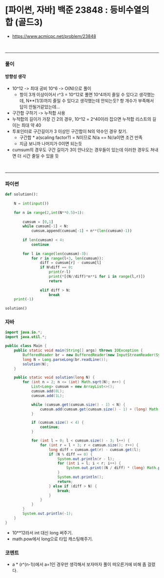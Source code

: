 # **[파이썬, 자바] 백준 23848 : 등비수열의 합 (골드3)**
* https://www.acmicpc.net/problem/23848
<br>


---

### **풀이**

#### **방향성 생각**
* 10^12 -> 최대 공비 10^6 -> O(N)으로 풀이
  * 항이 3개 이상이어서 r^3 = 10^12로 풀면 10^4까지 줄일 수 있다고 생각했는데, N**(1/3)까지 줄일 수 있다고 생각했는데 안되는듯? 항 개수가 부족해서 답이 안될거같았는데...
* 구간합 구하기 -> 누적합 사용
* 누적합의 길이가 가장 긴 2의 경우, 10^12 = 2^40이라 잡으면 누적합 리스트의 길이는 최대 약 40
* 투포인터로 구간길이가 3 이상인 구간합이 N의 약수인 경우 찾기.
  * 구간합 * a(scaling factor?) = N이므로 N/a == N//a이면 조건 만족
  * 지금 보니까 나머지가 0이면 되는듯
* cumsum의 경우도 구간 길이가 3이 안나오는 경우들이 있는데 이러한 경우도 쳐내면 더 시간 줄일 수 있을 듯

<br>

---

### **파이썬**
```python
def solution():
    
    N = int(input())
    
    for n in range(2,int(N**0.5)+1):
        
        cumsum = [0,1] 
        while cumsum[-1] < N:
            cumsum.append(cumsum[-1] + n**(len(cumsum)-1))
        
        if len(cumsum) < 4:
            continue
        
        for l in range(len(cumsum)-3):
            for r in range(l+3, len(cumsum)):
                diff = cumsum[r] - cumsum[l]
                if N%diff == 0:
                    print(r-l)
                    print(*[(N//diff)*n**i for i in range(l,r)])
                    return 
                
                elif diff > N:
                    break
    print(-1)
    
solution()
```


### **자바**
```java
import java.io.*;
import java.util.*;

public class Main {
    public static void main(String[] args) throws IOException {
        BufferedReader br = new BufferedReader(new InputStreamReader(System.in));
        long N = Long.parseLong(br.readLine());
        solution(N);
    }

    public static void solution(long N) {
        for (int n = 2; n <= (int) Math.sqrt(N); n++) {
            List<Long> cumsum = new ArrayList<>();
            cumsum.add(0L);
            cumsum.add(1L);

            while (cumsum.get(cumsum.size() - 1) < N) {
                cumsum.add(cumsum.get(cumsum.size() - 1) + (long) Math.pow(n, cumsum.size() - 1));
            }

            if (cumsum.size() < 4) {
                continue;
            }

            for (int l = 0; l < cumsum.size() - 3; l++) {
                for (int r = l + 3; r < cumsum.size(); r++) {
                    long diff = cumsum.get(r) - cumsum.get(l);
                    if (N % diff == 0) {
                        System.out.println(r - l);
                        for (int i = l; i < r; i++) {
                            System.out.print((N / diff) * (long) Math.pow(n, i) + " ");
                        }
                        System.out.println();
                        return;
                    } else if (diff > N) {
                        break;
                    }
                }
            }
        }
        System.out.println(-1);
    }
}
```

* 10**12라서 int 대신 long 써주기.
* math.pow에서 long으로 타입 캐스팅해주기.



### **코멘트**

* a * (r^(n-1))에서 a=1인 경우만 생각해서 보자마자 풀이 떠오른거에 비해 좀 걸렸다.